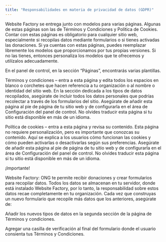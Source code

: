 ```yaml
---
title: "Responsabilidades en materia de privacidad de datos (GDPR)"
---
```


Website Factory se entrega junto con modelos para varias páginas. 
Algunas de estas páginas son las de Términos y Condiciones y 
Política de Cookies. Contar con estas páginas es obligatorio para 
cualquier sitio web, especialmente si recopilas datos mediante formularios 
o si tienes activadas las donaciones. Si ya cuentas con estas páginas, 
puedes reemplazar libremente los modelos que proporcionamos por tus 
propias versiones. Si no las tienes, entonces personaliza los modelos 
que te ofrecemos y utilízalos adecuadamente.

En el panel de control, en la sección “Páginas”, encontrarás varias plantillas.

Términos y condiciones – entra a esta página y edita todos los espacios 
en blanco o corchetes que hacen referencia a tu organización o al nombre 
o identidad del sitio web. En la sección dedicada a los tipos de datos 
recopilados, asegúrate de incluir todos los datos personales que podrías 
recolectar a través de los formularios del sitio. Asegúrate de añadir esta 
página al pie de página de tu sitio web y de configurarla en el área de 
Configuración del panel de control. No olvides traducir esta página si tu 
sitio está disponible en más de un idioma.

Política de cookies – entra a esta página y revisa su contenido. 
Esta página no requiere personalización, pero es importante que conozcas 
su contenido. Aquí se explica a los usuarios cómo funcionan las cookies 
y cómo pueden activarlas o desactivarlas según sus preferencias. 
Asegúrate de añadir esta página al pie de página de tu sitio web y de 
configurarla en el área de Configuración del panel de control. No olvides 
traducir esta página si tu sitio está disponible en más de un idioma.

¡Importante!

Website Factory: ONG te permite recibir donaciones y crear formularios para 
recopilar datos. Todos los datos se almacenan en tu servidor, donde está 
instalado Website Factory, por lo tanto, la responsabilidad sobre estos 
datos recae completamente en tu organización. Cada vez que construyas un nuevo 
formulario que recopile más datos que los anteriores, asegúrate de:

Añadir los nuevos tipos de datos en la segunda sección de la página de 
Términos y condiciones.

Agregar una casilla de verificación al final del formulario donde el usuario 
consienta tus Términos y Condiciones.
